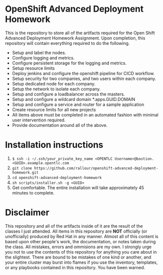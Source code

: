 <!-- TITLE: Openshift Ha Deployment Homework -->
<!-- SUBTITLE: Git Repository for my Open Shift HA Deployment Homework -->


# OpenShift Advanced Deployment Homework
This is the repository to store all of the artifacts required for the Open Shift Advanced Deployment Homework Assignment.  Upon completion, this repository will contain everything required to do the following.

* Setup and label the nodes.
* Configure logging and metrics.
* Configure persistent storage for the logging and metrics.
* Setup resource limits
* Deploy jenkins and configure the openshift pipeline for CICD workflow.
* Setup security for two companies, and two users within each company.
* Setup dedicated node for each company.
* Setup the network to isolate each company.
* Setup and configure a loadbalancer across the masters.
* Setup and configure a wildcard domain \*.apps.GUID.DOMAIN
* Setup and configure a service and router for a sample application
* Create resource limits for all new projects
* All items above must be completed in an automated fashion with minimal user intervention required.
* Provide documentation around all of the above.

# Installation instructions
1. `$ ssh -i ~/.ssh/your_private_key_name <OPENTLC Username>@bastion.<GUID>.example.opentlc.com`
2. `git clone https://github.com/rallour/openshift-advanced-deployment-homework.git`
3. `cd openshift-advanced-deployment-homework`
4. `sh scripts/installer.sh -g <GUID>`
5. Get comfortable.  The entire installation will take approximately 45 minutes to complete.

# Disclaimer
This repository and all of the artifacts inside of it are the result of the classes I just attended. All items in this repository are **NOT** officially (or unofficially) produced by Red Hat in any manner.  Almost all of this content is based upon other people's work, the documentation, or notes taken during the class.  All mistakes, errors and ommisions are my own.  I strongly urge you not to use the contents of this repository for anything you care about in the slightest.  There are bound to be mistakes of one kind or another, and your entire cluster may burst into flames if you use the inventory, templates, or any playbooks contained in this repository.  You have been warned.


